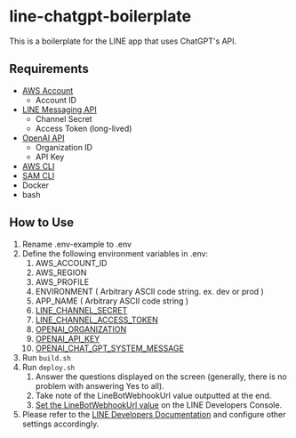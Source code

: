 # line-chatgpt-boilerplate

This is a boilerplate for the LINE app that uses ChatGPT's API.

## Requirements

- [AWS Account](https://aws.amazon.com/)
    - Account ID
- [LINE Messaging API](https://developers.line.biz/en/docs/line-things/getting-started/#create-messaging-api-channel)
    - Channel Secret
    - Access Token (long-lived)
- [OpenAI API](https://openai.com/blog/openai-api)
    - Organization ID
    - API Key
- [AWS CLI](https://docs.aws.amazon.com/cli/latest/userguide/getting-started-install.html)
- [SAM CLI](https://aws.amazon.com/serverless/sam/)
- Docker
- bash

## How to Use

1. Rename .env-example to .env
2. Define the following environment variables in .env:
    1. AWS_ACCOUNT_ID
    2. AWS_REGION
    3. AWS_PROFILE
    4. ENVIRONMENT ( Arbitrary ASCII code string. ex. dev or prod )
    5. APP_NAME ( Arbitrary ASCII code string )
    6. [LINE_CHANNEL_SECRET](https://developers.line.biz/en/docs/line-things/getting-started/#create-messaging-api-channel)
    7. [LINE_CHANNEL_ACCESS_TOKEN](https://developers.line.biz/en/docs/messaging-api/channel-access-tokens/#long-lived-channel-access-tokens)
    8. [OPENAI_ORGANIZATION](https://platform.openai.com/docs/api-reference/requesting-organization)
    9. [OPENAI_API_KEY](https://platform.openai.com/docs/api-reference/authentication)
    10. [OPENAI_CHAT_GPT_SYSTEM_MESSAGE](https://platform.openai.com/docs/guides/chat/introduction)
3. Run `build.sh`
4. Run `deploy.sh`
    1. Answer the questions displayed on the screen (generally, there is no problem with answering Yes to all).
    2. Take note of the LineBotWebhookUrl value outputted at the end.
    3. [Set the LineBotWebhookUrl value](https://developers.line.biz/en/docs/messaging-api/building-bot/#set-up-bot-on-line-developers-console) on the LINE Developers Console.
5. Please refer to the [LINE Developers Documentation](https://developers.line.biz/en/docs/) and configure other settings accordingly.
